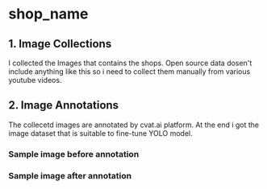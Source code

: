 # shop_name
## 1. Image Collections 
I collected the Images that contains the shops. Open source data dosen't include anything like this so i need to collect them manually from various youtube videos.
## 2. Image Annotations 
The collecetd images are annotated by cvat.ai platform. At the end i got the image dataset that is suitable to fine-tune YOLO model.
### Sample image before annotation 

### Sample image after annotation 



